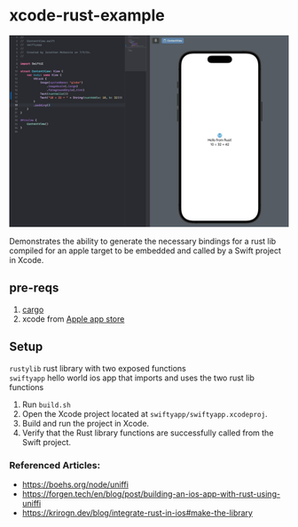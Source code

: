 # xcode-rust-example

![Xcode](assets/xcode-rust-example-screenshot.jpg)

Demonstrates the ability to generate the necessary bindings for a rust lib compiled for an apple target to be embedded and called by a Swift project in Xcode.

## pre-reqs
1. [cargo](https://rustup.rs/)
1. xcode from [Apple app store](https://apps.apple.com/us/app/xcode/id497799835)

## Setup

`rustylib` rust library with two exposed functions  
`swiftyapp` hello world ios app that imports and uses the two rust lib functions

1. Run `build.sh`
1. Open the Xcode project located at `swiftyapp/swiftyapp.xcodeproj`.
1. Build and run the project in Xcode.
1. Verify that the Rust library functions are successfully called from the Swift project.


### Referenced Articles:  
- https://boehs.org/node/uniffi
- https://forgen.tech/en/blog/post/building-an-ios-app-with-rust-using-uniffi
- https://krirogn.dev/blog/integrate-rust-in-ios#make-the-library
